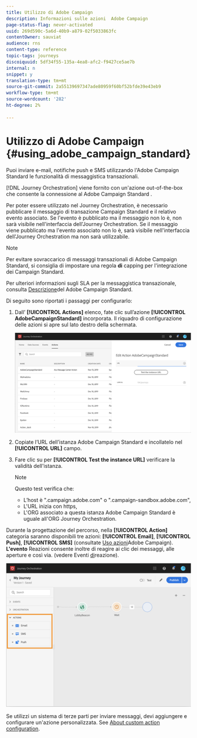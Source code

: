 ```yaml
---
title: Utilizzo di Adobe Campaign
description: Informazioni sulle azioni  Adobe Campaign
page-status-flag: never-activated
uuid: 269d590c-5a6d-40b9-a879-02f5033863fc
contentOwner: sauviat
audience: rns
content-type: reference
topic-tags: journeys
discoiquuid: 5df34f55-135a-4ea8-afc2-f9427ce5ae7b
internal: n
snippet: y
translation-type: tm+mt
source-git-commit: 2a55139697347ade80959f60bf52bfde39e43eb9
workflow-type: tm+mt
source-wordcount: '282'
ht-degree: 2%

---
```



# Utilizzo di Adobe Campaign {#using_adobe_campaign_standard}

Puoi inviare e-mail, notifiche push e SMS utilizzando l&#39;Adobe Campaign Standard   le funzionalità di messaggistica transazionali.

[!DNL Journey Orchestration] viene fornito con un&#39;azione out-of-the-box che consente la connessione al Adobe Campaign Standard .

Per poter essere utilizzato nel Journey Orchestration, è necessario pubblicare il messaggio di transazione Campaign Standard e il relativo evento associato. Se l&#39;evento è pubblicato ma il messaggio non lo è, non sarà visibile nell&#39;interfaccia dell&#39;Journey Orchestration. Se il messaggio viene pubblicato ma l&#39;evento associato non lo è, sarà visibile nell&#39;interfaccia dell&#39;Journey Orchestration ma non sarà utilizzabile.

>[!NOTE]
>
>Per evitare  sovraccarico di messaggi transazionali di Adobe Campaign Standard, si consiglia di impostare una regola **di** capping per l&#39;integrazione dei Campaign Standard.
>
>Per ulteriori informazioni sugli SLA per la messaggistica transazionale, consulta [Descrizione](https://helpx.adobe.com/legal/product-descriptions/campaign-standard.html)del Adobe Campaign Standard.

Di seguito sono riportati i passaggi per configurarlo:

1. Dall’ **[!UICONTROL Actions]** elenco, fate clic sull’azione **[!UICONTROL AdobeCampaignStandard]** incorporata. Il riquadro di configurazione delle azioni si apre sul lato destro della schermata.

   ![](../assets/actioncampaign.png)

1. Copiate l’URL dell’istanza  Adobe Campaign Standard e incollatelo nel **[!UICONTROL URL]** campo.

1. Fare clic su per **[!UICONTROL Test the instance URL]** verificare la validità dell&#39;istanza.

   >[!NOTE]
   >
   >Questo test verifica che:
   >
   >* L’host è &quot;.campaign.adobe.com&quot; o &quot;.campaign-sandbox.adobe.com&quot;,
   >* L&#39;URL inizia con https,
   >* L&#39;ORG associato a questa istanza  Adobe Campaign Standard  è uguale all&#39;ORG  Journey Orchestration.


Durante la progettazione del percorso, nella **[!UICONTROL Action]** categoria saranno disponibili tre azioni: **[!UICONTROL Email]**, **[!UICONTROL Push]**, **[!UICONTROL SMS]** (consultate [Uso  azioni](../building-journeys/using-adobe-campaign-actions.md)Adobe Campaign). **L&#39;evento** Reazioni consente inoltre di reagire ai clic dei messaggi, alle aperture e così via. (vedere Eventi [di](../building-journeys/reaction-events.md)reazione).

![](../assets/journey58.png)

Se utilizzi un sistema di terze parti per inviare messaggi, devi aggiungere e configurare un&#39;azione personalizzata. See [About custom action configuration](../action/about-custom-action-configuration.md).
